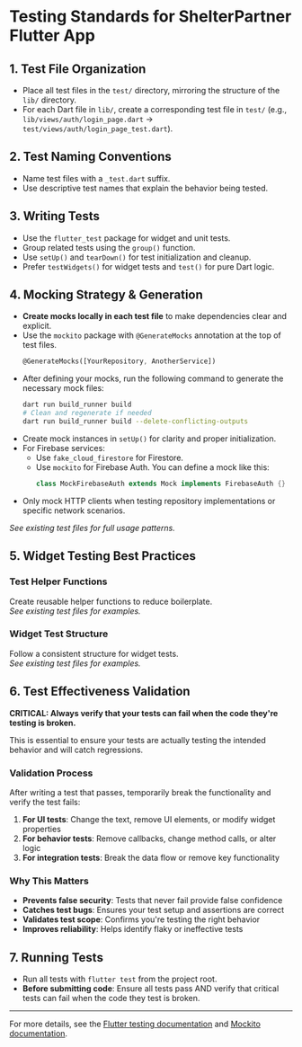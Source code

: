 # Testing Standards for ShelterPartner Flutter App

## 1. Test File Organization
- Place all test files in the `test/` directory, mirroring the structure of the `lib/` directory.
- For each Dart file in `lib/`, create a corresponding test file in `test/` (e.g., `lib/views/auth/login_page.dart` → `test/views/auth/login_page_test.dart`).

## 2. Test Naming Conventions
- Name test files with a `_test.dart` suffix.
- Use descriptive test names that explain the behavior being tested.

## 3. Writing Tests
- Use the `flutter_test` package for widget and unit tests.
- Group related tests using the `group()` function.
- Use `setUp()` and `tearDown()` for test initialization and cleanup.
- Prefer `testWidgets()` for widget tests and `test()` for pure Dart logic.

## 4. Mocking Strategy & Generation
- **Create mocks locally in each test file** to make dependencies clear and explicit.
- Use the `mockito` package with `@GenerateMocks` annotation at the top of test files.
  ```dart
  @GenerateMocks([YourRepository, AnotherService])
  ```
- After defining your mocks, run the following command to generate the necessary mock files:
  ```bash
  dart run build_runner build
  # Clean and regenerate if needed
  dart run build_runner build --delete-conflicting-outputs
  ```
- Create mock instances in `setUp()` for clarity and proper initialization.
- For Firebase services:
    - Use `fake_cloud_firestore` for Firestore.
    - Use `mockito` for Firebase Auth. You can define a mock like this:
      ```dart
      class MockFirebaseAuth extends Mock implements FirebaseAuth {}
      ```
- Only mock HTTP clients when testing repository implementations or specific network scenarios.

*See existing test files for full usage patterns.*

## 5. Widget Testing Best Practices

### Test Helper Functions
Create reusable helper functions to reduce boilerplate.  
*See existing test files for examples.*

### Widget Test Structure
Follow a consistent structure for widget tests.  
*See existing test files for examples.*

## 6. Test Effectiveness Validation
**CRITICAL: Always verify that your tests can fail when the code they're testing is broken.**

This is essential to ensure your tests are actually testing the intended behavior and will catch regressions.

### Validation Process
After writing a test that passes, temporarily break the functionality and verify the test fails:

1. **For UI tests**: Change the text, remove UI elements, or modify widget properties
2. **For behavior tests**: Remove callbacks, change method calls, or alter logic
3. **For integration tests**: Break the data flow or remove key functionality

### Why This Matters
- **Prevents false security**: Tests that never fail provide false confidence
- **Catches test bugs**: Ensures your test setup and assertions are correct
- **Validates test scope**: Confirms you're testing the right behavior
- **Improves reliability**: Helps identify flaky or ineffective tests

## 7. Running Tests
- Run all tests with `flutter test` from the project root.
- **Before submitting code**: Ensure all tests pass AND verify that critical tests can fail when the code they test is broken.

---

For more details, see the [Flutter testing documentation](https://docs.flutter.dev/testing) and [Mockito documentation](https://pub.dev/packages/mockito).
